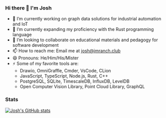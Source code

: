 ### Hi there 👋 I'm Josh

- 🔭 I’m currently working on graph data solutions for industrial automation and IoT
- 🌱 I’m currently expanding my proficiency with the Rust programming language
- 👯 I’m looking to collaborate on educational materials and pedagogy for software development
- 📫 How to reach me: Email me at josh@jmranch.club
- 😄 Pronouns: He/Him/His/Mister
- ⚡ Some of my favorite tools are:
    - Drawio, OmniGraffle, Cmder, VsCode, CLion
    - JavaScript, TypeScript, Node.js, Rust, C++
    - PostgreSQL, SQLite, TimescaleDB, InfluxDB, LevelDB
    - Open Computer Vision Library, Point Cloud Library, GraphQL
    
### Stats

[![Josh's GitHub stats](https://github-readme-stats.vercel.app/api?username=jwbuck&count_private=true&show_icons=true&custom_title=Josh's%20GitHub%20stats)](https://github.com/anuraghazra/github-readme-stats)

<!--
[![Top Langs](https://github-readme-stats.vercel.app/api/top-langs/?username=anuraghazra&langs_count=8)](https://github.com/anuraghazra/github-readme-stats)
-->

<!--
[![Josh's wakatime stats](https://github-readme-stats.vercel.app/api/wakatime?username=jwbuck)](https://github.com/anuraghazra/github-readme-stats)
-->
